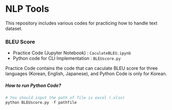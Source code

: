 # NLP Tools

This repository includes various codes for practicing how to handle text dataset.

### BLEU Score
- Practice Code (Jupyter Notebook) : `CaculateBLEU.ipynb`
- Python code for CLI Implementation : `BLEUscore.py`

Practice Code contains the code that can caculate BLEU score for three languages (Korean, English, Japanese), 
and Python Code is only for Korean.

##### How to run Python Code?
```python
# You should input the path of file is excel (.xlsx)
python BLEUscore.py -f pathfile
```
